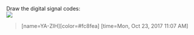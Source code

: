 Draw the digital signal codes: <br>
![](https://i.imgur.com/cvXWeD6.png)

> [name=YA-ZIH][color=#fc8fea]
> [time=Mon, Oct 23, 2017 11:07 AM]

